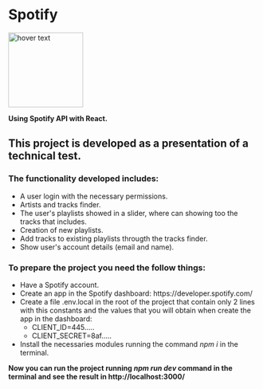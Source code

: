 # Spotify

<img src="https://play-lh.googleusercontent.com/UrY7BAZ-XfXGpfkeWg0zCCeo-7ras4DCoRalC_WXXWTK9q5b0Iw7B0YQMsVxZaNB7DM" width="150" title="hover text">

<b>Using Spotify API with React.</b>

<h2>This project is developed as a presentation of a technical test.</h2>

<h3>The functionality developed includes:</h3>
<ul>
    <li> A user login with the necessary permissions.</li>
    <li> Artists and tracks finder. </li>
    <li> The user's playlists showed in a slider, where can showing too the tracks that includes.</li>
    <li> Creation of new playlists.</li>
    <li> Add tracks to existing playlists througth the tracks finder.</li>
    <li> Show user's account details (email and name).</li>
</ul>

<h3>To prepare the project you need the follow things:</h3>
<ul>
    <li> Have a Spotify account.</li>
    <li> Create an app in the Spotify dashboard: https://developer.spotify.com/</li>
    <li> Create a file .env.local in the root of the project that contain only 2 lines with this constants and the values that you will obtain when create the app in the dashboard:
    <ul>
        <li>CLIENT_ID=445.....</li>
        <li>CLIENT_SECRET=8af.....</li>
    </ul>
    </li>
    <li> Install the necessaries modules running the command <i>npm i</i> in the terminal.
</ul>

<b>Now you can run the project running <i>npm run dev</i> command in the terminal and see the result in http://localhost:3000/</b>

